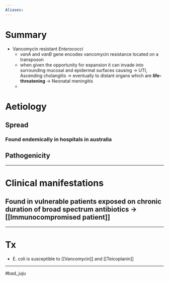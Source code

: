 ```yaml
---
Aliases:
---
```

# Summary
-   Vancomycin resistant *Enterococci* 
    -   *vanA* and *vanB* gene encodes vancomycin resistance located on a transposon
    -   when given the opportunity for expansion it can invade into surrounding mucosal and epidermal surfaces causing → UTI, Ascending cholangitis → eventually to distant organs which are **life-threatening** → Neonatal meningitis
    - 
	
# Aetiology
## Spread
### Found endemically in hospitals in australia

## Pathogenicity

---
# Clinical manifestations
## Found in vulnerable patients exposed on chronic duration of broad spectrum antibiotics -> [[Immunocompromised patient]]

---
# Tx 
-   E. coli is susceptible to [[Vancomycin]] and [[Teicoplanin]]

---
#bad_juju 